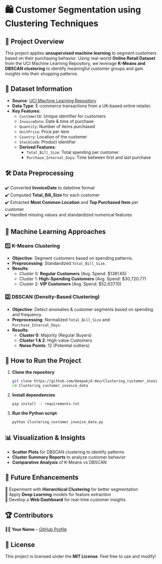 # 🛍️ Customer Segmentation using Clustering Techniques

## 📌 Project Overview
This project applies **unsupervised machine learning** to segment customers based on their purchasing behavior. Using real-world **Online Retail Dataset** from the UCI Machine Learning Repository, we leverage **K-Means and DBSCAN clustering** to identify meaningful customer groups and gain insights into their shopping patterns.

## 📂 Dataset Information
- **Source**: [UCI Machine Learning Repository](https://archive.ics.uci.edu/ml/machine-learning-databases/00352/Online%20Retail.xlsx)
- **Data Type**: E-commerce transactions from a UK-based online retailer.
- **Key Features**:
  - `CustomerID`: Unique identifier for customers
  - `InvoiceDate`: Date & time of purchase
  - `Quantity`: Number of items purchased
  - `UnitPrice`: Price per item
  - `Country`: Location of the customer
  - `StockCode`: Product identifier
  - **Derived Features**:
    - `Total_Bill_Size`: Total spending per customer
    - `Purchase_Interval_Days`: Time between first and last purchase

## 🛠️ Data Preprocessing
✔️ Converted **InvoiceDate** to datetime format  
✔️ Computed **Total_Bill_Size** for each customer  
✔️ Extracted **Most Common Location** and **Top Purchased Item** per customer  
✔️ Handled missing values and standardized numerical features  

## 🤖 Machine Learning Approaches
### **1️⃣ K-Means Clustering**
- **Objective**: Segment customers based on spending patterns.
- **Preprocessing**: Standardized `Total_Bill_Size`.
- **Results**:
  - Cluster 0: **Regular Customers** (Avg. Spend: $1381.65)
  - Cluster 1: **High-Spending Customers** (Avg. Spend: $30,720.77)
  - Cluster 2: **VIP Customers** (Avg. Spend: $52,637.10)

### **2️⃣ DBSCAN (Density-Based Clustering)**
- **Objective**: Detect anomalies & customer segments based on spending and frequency.
- **Preprocessing**: Normalized `Total_Bill_Size` and `Purchase_Interval_Days`.
- **Results**:
  - **Cluster 0**: Majority (Regular Buyers)
  - **Cluster 1 & 2**: High-value Customers
  - **Noise Points**: 12 (Potential outliers)

## 📌 How to Run the Project
1. **Clone the repository**
   ```bash
   git clone https://github.com/Deepakjd-dev/Clustering_customer_invoice_data.git
   cd Clustering_customer_invoice_data
   ```
2. **Install dependencies**
   ```bash
   pip install -r requirements.txt
   ```
3. **Run the Python script**
   ```bash
   python Clustering_customer_invoice_data.py
   ```

## 📊 Visualization & Insights
- **Scatter Plots** for DBSCAN clustering to identify patterns
- **Cluster Summary Reports** to analyze customer behavior
- **Comparative Analysis** of K-Means vs DBSCAN

## 🚀 Future Enhancements
🔹 Experiment with **Hierarchical Clustering** for better segmentation  
🔹 Apply **Deep Learning** models for feature extraction  
🔹 Develop a **Web Dashboard** for real-time customer insights  

## 🏆 Contributors
👨‍💻 **Your Name** – [GitHub Profile](https://github.com/Deepakjd-dev)

## 📜 License
This project is licensed under the **MIT License**. Feel free to use and modify!

